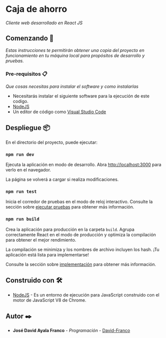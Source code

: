 # Caja de ahorro

_Cliente web desarrollado en React JS_

## Comenzando 🚀

_Estas instrucciones te permitirán obtener una copia del proyecto en funcionamiento en tu máquina local para propósitos de desarrollo y pruebas._

### Pre-requisitos 📋

_Que cosas necesitas para instalar el software y como instalarlas_

- Necesitarás instalar el siguiente software para la ejecución de este codigo.
- [NodeJS](https://nodejs.org/es/)
- Un editor de código como [Visual Studio Code](https://code.visualstudio.com/)

## Despliegue 📦

En el directorio del proyecto, puede ejecutar:

### `npm run dev`

Ejecuta la aplicación en modo de desarrollo.
Abra [http://localhost:3000](http://localhost:3000) para verlo en el navegador.

La página se volverá a cargar si realiza modificaciones.

### `npm run test`

Inicia el corredor de pruebas en el modo de reloj interactivo.
Consulte la sección sobre [ejecutar pruebas](https://facebook.github.io/create-react-app/docs/running-tests) para obtener más información.

### `npm run build`

Crea la aplicación para producción en la carpeta `build`.
Agrupa correctamente React en el modo de producción y optimiza la compilación para obtener el mejor rendimiento.

La compilación se minimiza y los nombres de archivo incluyen los hash.
¡Tu aplicación está lista para implementarse!

Consulte la sección sobre [implementación](https://facebook.github.io/create-react-app/docs/deployment) para obtener más información.

## Construido con 🛠️

- [NodeJS](https://nodejs.org/es/) - Es un entorno de ejecución para JavaScript construido con el motor de JavaScript V8 de Chrome.

## Autor ✒️

- **José David Ayala Franco** - _Programación_ - [David-Franco](https://github.com/DavidFranco3)
